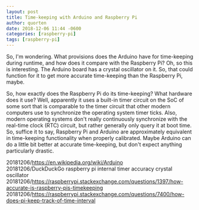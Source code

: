 ```yaml
---
layout: post
title: Time-keeping with Arduino and Raspberry Pi
author: quorten
date: 2018-12-06 11:44 -0600
categories: [raspberry-pi]
tags: [raspberry-pi]
---
```


So, I'm wondering.  What provisions does the Arduino have for
time-keeping during runtime, and how does it compare with the
Raspberry Pi?  Oh, so this is interesting.  The Arduino board has a
crystal oscillator on it.  So, that could function for it to get more
accurate time-keeping than the Raspberry Pi, maybe.

So, how exactly does the Raspberry Pi do its time-keeping?  What
hardware does it use?  Well, apparently it uses a built-in timer
circuit on the SoC of some sort that is comparable to the timer
circuit that other modern computers use to synchronize the operating
system timer ticks.  Also, modern operating systems don't really
continuously synchronize with the real-time clock (RTC) circuit, but
rather generally only query it at boot time.  So, suffice it to say,
Raspberry Pi and Arduino are approximately equivalent in time-keeping
functionality when properly calibrated.  Maybe Arduino can do a little
bit better at accurate time-keeping, but don't expect anything
particularly drastic.

20181206/https://en.wikipedia.org/wiki/Arduino  
20181206/DuckDuckGo raspberry pi internal timer accuracy crystal oscillator  
20181206/https://raspberrypi.stackexchange.com/questions/1397/how-accurate-is-raspberry-pis-timekeeping  
20181206/https://raspberrypi.stackexchange.com/questions/7400/how-does-pi-keep-track-of-time-interval
